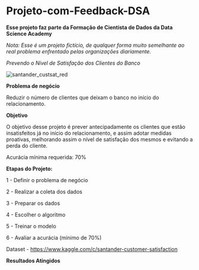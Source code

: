 # Projeto-com-Feedback-DSA

**Esse projeto faz parte da Formação de Cientista de Dados da Data Science Academy**

*Nota: Esse é um projeto fictício, de qualquer forma muito semelhante ao real problema enfrentado pelas organizações diariamente.*



*Prevendo o Nível de Satisfação dos Clientes do Banco*




![santander_custsat_red](https://user-images.githubusercontent.com/66925229/163041135-8e8661b1-c4e3-4d0f-80df-bd4c29ce96a4.png)







**Problema de negócio**

Reduzir o número de clientes que deixam o banco no início do relacionamento.


**Objetivo**

O objetivo desse projeto é prever antecipadamente os clientes que estão insatisfeitos já no início do relacionamento, 
e assim adotar medidas proativas, melhorando assim o nível de satisfação dos mesmos e evitando a perda do cliente. 

Acurácia mínima requerida: 70%

**Etapas do Projeto:**

1 - Definir o problema de negócio

2 - Realizar a coleta dos dados

3 - Preparar os dados

4 - Escolher o algoritmo

5 - Treinar o modelo

6 - Avaliar a acurácia (mínimo de 70%)


Dataset - https://www.kaggle.com/c/santander-customer-satisfaction

**Resultados Atingidos**


